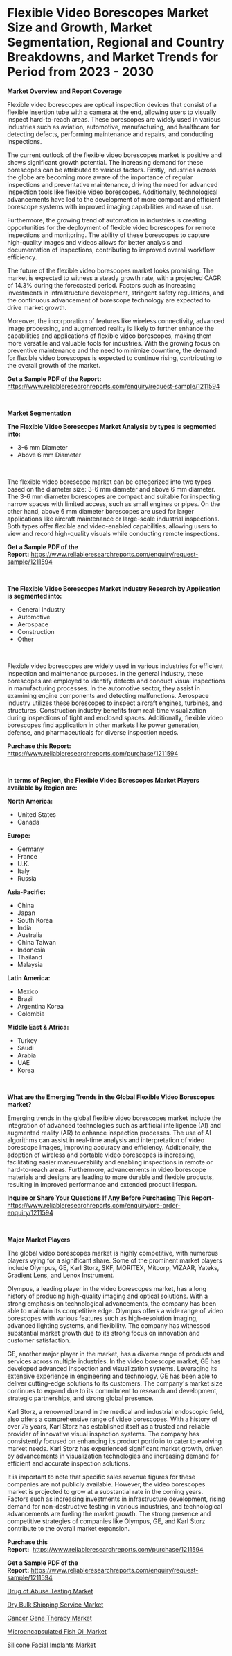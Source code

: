 <p><h1>Flexible Video Borescopes Market Size and Growth, Market Segmentation, Regional and Country Breakdowns, and Market Trends for Period from 2023 -  2030</h1></p><p><strong>Market Overview and Report Coverage</strong></p>
<p><p>Flexible video borescopes are optical inspection devices that consist of a flexible insertion tube with a camera at the end, allowing users to visually inspect hard-to-reach areas. These borescopes are widely used in various industries such as aviation, automotive, manufacturing, and healthcare for detecting defects, performing maintenance and repairs, and conducting inspections.</p><p>The current outlook of the flexible video borescopes market is positive and shows significant growth potential. The increasing demand for these borescopes can be attributed to various factors. Firstly, industries across the globe are becoming more aware of the importance of regular inspections and preventative maintenance, driving the need for advanced inspection tools like flexible video borescopes. Additionally, technological advancements have led to the development of more compact and efficient borescope systems with improved imaging capabilities and ease of use.</p><p>Furthermore, the growing trend of automation in industries is creating opportunities for the deployment of flexible video borescopes for remote inspections and monitoring. The ability of these borescopes to capture high-quality images and videos allows for better analysis and documentation of inspections, contributing to improved overall workflow efficiency.</p><p>The future of the flexible video borescopes market looks promising. The market is expected to witness a steady growth rate, with a projected CAGR of 14.3% during the forecasted period. Factors such as increasing investments in infrastructure development, stringent safety regulations, and the continuous advancement of borescope technology are expected to drive market growth.</p><p>Moreover, the incorporation of features like wireless connectivity, advanced image processing, and augmented reality is likely to further enhance the capabilities and applications of flexible video borescopes, making them more versatile and valuable tools for industries. With the growing focus on preventive maintenance and the need to minimize downtime, the demand for flexible video borescopes is expected to continue rising, contributing to the overall growth of the market.</p></p>
<p><strong>Get a Sample PDF of the Report:</strong> <a href="https://www.reliableresearchreports.com/enquiry/request-sample/1211594">https://www.reliableresearchreports.com/enquiry/request-sample/1211594</a></p>
<p>&nbsp;</p>
<p><strong>Market Segmentation</strong></p>
<p><strong>The Flexible Video Borescopes Market Analysis by types is segmented into:</strong></p>
<p><ul><li>3-6 mm Diameter</li><li>Above 6 mm Diameter</li></ul></p>
<p>&nbsp;</p>
<p><p>The flexible video borescope market can be categorized into two types based on the diameter size: 3-6 mm diameter and above 6 mm diameter. The 3-6 mm diameter borescopes are compact and suitable for inspecting narrow spaces with limited access, such as small engines or pipes. On the other hand, above 6 mm diameter borescopes are used for larger applications like aircraft maintenance or large-scale industrial inspections. Both types offer flexible and video-enabled capabilities, allowing users to view and record high-quality visuals while conducting remote inspections.</p></p>
<p><strong>Get a Sample PDF of the Report:</strong>&nbsp;<a href="https://www.reliableresearchreports.com/enquiry/request-sample/1211594">https://www.reliableresearchreports.com/enquiry/request-sample/1211594</a></p>
<p>&nbsp;</p>
<p><strong>The Flexible Video Borescopes Market Industry Research by Application is segmented into:</strong></p>
<p><ul><li>General Industry</li><li>Automotive</li><li>Aerospace</li><li>Construction</li><li>Other</li></ul></p>
<p>&nbsp;</p>
<p><p>Flexible video borescopes are widely used in various industries for efficient inspection and maintenance purposes. In the general industry, these borescopes are employed to identify defects and conduct visual inspections in manufacturing processes. In the automotive sector, they assist in examining engine components and detecting malfunctions. Aerospace industry utilizes these borescopes to inspect aircraft engines, turbines, and structures. Construction industry benefits from real-time visualization during inspections of tight and enclosed spaces. Additionally, flexible video borescopes find application in other markets like power generation, defense, and pharmaceuticals for diverse inspection needs.</p></p>
<p><strong>Purchase this Report:</strong>&nbsp; <a href="https://www.reliableresearchreports.com/purchase/1211594">https://www.reliableresearchreports.com/purchase/1211594</a></p>
<p>&nbsp;</p>
<p><strong>In terms of Region, the Flexible Video Borescopes Market Players available by Region are:</strong></p>
<p>
    <p> <strong> North America: </strong>
        <ul>
            <li>United States</li>
            <li>Canada</li>
        </ul>
        </p> 
    <p> <strong> Europe: </strong>
        <ul>
            <li>Germany</li>
            <li>France</li>
            <li>U.K.</li>
            <li>Italy</li>
            <li>Russia</li>
        </ul>
        </p> 
    <p> <strong> Asia-Pacific: </strong>
        <ul>
            <li>China</li>
            <li>Japan</li>
            <li>South Korea</li>
            <li>India</li>
            <li>Australia</li>
            <li>China Taiwan</li>
            <li>Indonesia</li>
            <li>Thailand</li>
            <li>Malaysia</li>
        </ul>
        </p> 
    <p> <strong> Latin America: </strong>
        <ul>
            <li>Mexico</li>
            <li>Brazil</li>
            <li>Argentina Korea</li>
            <li>Colombia</li>
        </ul>
        </p> 
    <p> <strong> Middle East & Africa: </strong>
        <ul>
            <li>Turkey</li>
            <li>Saudi</li>
            <li>Arabia</li>
            <li>UAE</li>
            <li>Korea</li>
        </ul>
    </p>
    </p>
<p>&nbsp;</p>
<p><strong>What are the Emerging Trends in the Global Flexible Video Borescopes market?</strong></p>
<p><p>Emerging trends in the global flexible video borescopes market include the integration of advanced technologies such as artificial intelligence (AI) and augmented reality (AR) to enhance inspection processes. The use of AI algorithms can assist in real-time analysis and interpretation of video borescope images, improving accuracy and efficiency. Additionally, the adoption of wireless and portable video borescopes is increasing, facilitating easier maneuverability and enabling inspections in remote or hard-to-reach areas. Furthermore, advancements in video borescope materials and designs are leading to more durable and flexible products, resulting in improved performance and extended product lifespan.</p></p>
<p><strong>Inquire or Share Your Questions If Any Before Purchasing This Report</strong>- <a href="https://www.reliableresearchreports.com/enquiry/pre-order-enquiry/1211594">https://www.reliableresearchreports.com/enquiry/pre-order-enquiry/1211594</a></p>
<p>&nbsp;</p>
<p><strong>Major Market Players</strong></p>
<p><p>The global video borescopes market is highly competitive, with numerous players vying for a significant share. Some of the prominent market players include Olympus, GE, Karl Storz, SKF, MORITEX, Mitcorp, VIZAAR, Yateks, Gradient Lens, and Lenox Instrument.</p><p>Olympus, a leading player in the video borescopes market, has a long history of producing high-quality imaging and optical solutions. With a strong emphasis on technological advancements, the company has been able to maintain its competitive edge. Olympus offers a wide range of video borescopes with various features such as high-resolution imaging, advanced lighting systems, and flexibility. The company has witnessed substantial market growth due to its strong focus on innovation and customer satisfaction.</p><p>GE, another major player in the market, has a diverse range of products and services across multiple industries. In the video borescope market, GE has developed advanced inspection and visualization systems. Leveraging its extensive experience in engineering and technology, GE has been able to deliver cutting-edge solutions to its customers. The company's market size continues to expand due to its commitment to research and development, strategic partnerships, and strong global presence.</p><p>Karl Storz, a renowned brand in the medical and industrial endoscopic field, also offers a comprehensive range of video borescopes. With a history of over 75 years, Karl Storz has established itself as a trusted and reliable provider of innovative visual inspection systems. The company has consistently focused on enhancing its product portfolio to cater to evolving market needs. Karl Storz has experienced significant market growth, driven by advancements in visualization technologies and increasing demand for efficient and accurate inspection solutions.</p><p>It is important to note that specific sales revenue figures for these companies are not publicly available. However, the video borescopes market is projected to grow at a substantial rate in the coming years. Factors such as increasing investments in infrastructure development, rising demand for non-destructive testing in various industries, and technological advancements are fueling the market growth. The strong presence and competitive strategies of companies like Olympus, GE, and Karl Storz contribute to the overall market expansion.</p></p>
<p><strong>Purchase this Report:</strong>&nbsp;&nbsp;<a href="https://www.reliableresearchreports.com/purchase/1211594">https://www.reliableresearchreports.com/purchase/1211594</a></p>
<p></p>
<p><strong>Get a Sample PDF of the Report:</strong>&nbsp;<a href="https://www.reliableresearchreports.com/enquiry/request-sample/1211594">https://www.reliableresearchreports.com/enquiry/request-sample/1211594</a></p>
<p><p><a href="https://www.linkedin.com/pulse/drug-abuse-testing-market-size-share-amp-trends-analysis-lkwze/">Drug of Abuse Testing Market</a></p><p><a href="https://github.com/amonskiyk/Market-Research-Report-List-1/blob/main/dry-bulk-shipping-service-market.md">Dry Bulk Shipping Service Market</a></p><p><a href="https://www.linkedin.com/pulse/cancer-gene-therapy-market-size-share-global-analysis-2itve/">Cancer Gene Therapy Market</a></p><p><a href="https://medium.com/@elwyncarter2023/microencapsulated-fish-oil-market-size-growth-forecast-2023-2030-71afdf78914e">Microencapsulated Fish Oil Market</a></p><p><a href="https://medium.com/@efrenmuller/silicone-facial-implants-market-size-cagr-trends-2024-2030-1cb51262508d">Silicone Facial Implants Market</a></p></p>